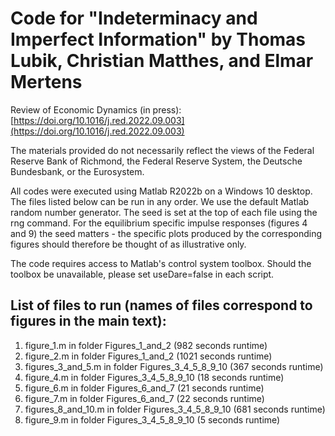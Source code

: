 # Code for "Indeterminacy and Imperfect Information" by Thomas Lubik, Christian Matthes, and Elmar Mertens

Review of Economic Dynamics (in press): [https://doi.org/10.1016/j.red.2022.09.003](https://doi.org/10.1016/j.red.2022.09.003)

The materials provided do not necessarily reflect the views of the Federal Reserve Bank of Richmond, the Federal Reserve System, the Deutsche Bundesbank, or the Eurosystem.

All codes were executed using Matlab R2022b on a Windows 10 desktop. The files listed below can be run in any order. We use the default Matlab random number generator. The seed is set at the top of each file using the rng command. For the equilibrium specific impulse responses (figures 4 and 9) the seed matters - the specific plots produced by the corresponding figures should therefore be thought of as illustrative only.

The code requires access to Matlab's control system toolbox. Should the toolbox be unavailable, please set useDare=false in each script. 

## List of files to run (names of files correspond to figures in the main text):

1. figure_1.m in folder Figures_1_and_2 (982 seconds runtime)
2. figure_2.m in folder Figures_1_and_2 (1021 seconds runtime)
3. figures_3_and_5.m in folder Figures_3_4_5_8_9_10 (367 seconds runtime)  
4. figure_4.m in folder Figures_3_4_5_8_9_10 (18 seconds runtime)
5. figure_6.m in folder Figures_6_and_7 (21 seconds runtime)
6. figure_7.m in folder Figures_6_and_7 (22 seconds runtime)
7. figures_8_and_10.m in folder Figures_3_4_5_8_9_10 (681 seconds runtime)
8. figure_9.m in folder Figures_3_4_5_8_9_10 (5 seconds runtime)
